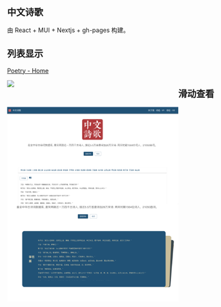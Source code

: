 ## 中文诗歌

由 React + MUI + Nextjs + gh-pages 构建。

## 列表显示

[Poetry - Home](https://encoreshao.github.io/chinese-poetry)

<img align='left' src="https://github.com/encoreshao/chinese-poetry/blob/main/images/home.png" width="400">

## 滑动查看

<img align='left' src="https://github.com/encoreshao/chinese-poetry/blob/main/images/v1.png" width="400">


<img align='left' src="https://github.com/encoreshao/chinese-poetry/blob/main/images/v2.png" width="400">